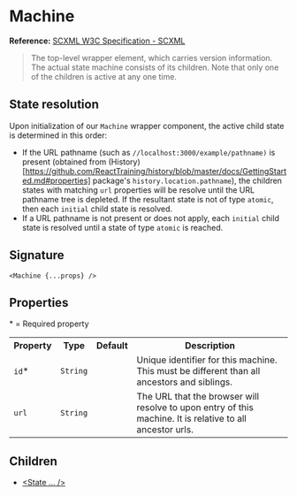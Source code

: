 # Machine
**Reference:** [SCXML W3C Specification - SCXML](https://www.w3.org/TR/scxml/#state)

>The top-level wrapper element, which carries version information. The actual state machine consists of its children. Note that only one of the children is active at any one time.

## State resolution
Upon initialization of our `Machine` wrapper component, the active child state is determined in this order:
- If the URL pathname (such as `//localhost:3000/example/pathname)` is present (obtained from (History)[https://github.com/ReactTraining/history/blob/master/docs/GettingStarted.md#properties] package's `history.location.pathname`), the children states with matching `url` properties will be resolve until the URL pathname tree is depleted. If the resultant state is not of type `atomic`, then each `initial` child state is resolved.
- If a URL pathname is not present or does not apply, each `initial` child state is resolved until a state of type `atomic` is reached.

## Signature
`<Machine {...props} />`

## Properties
&ast; = Required property
<table>
    <tr>
        <th>Property</th>
        <th>Type</th>
        <th>Default</th>
        <th>Description</th>
    </tr>
    <tr>
        <td><code>id</code>*</td>
        <td><code>String</code></td>
        <td></td>
        <td>Unique identifier for this machine. This must be different than all ancestors and siblings.</td>
    </tr>
    <tr>
        <td><code>url</code></td>
        <td><code>String</code></td>
        <td></td>
        <td>The URL that the browser will resolve to upon entry of this machine. It is relative to all ancestor urls.</td>
    </tr>
</table>

## Children
- [<State ... />](./State.md)